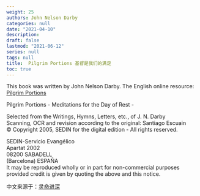 ```yaml
---
weight: 25
authors: John Nelson Darby
categories: null
date: "2021-04-10"
description: 
draft: false
lastmod: "2021-06-12"
series: null
tags: null
title:  Pilgrim Portions 基督是我们的满足
toc: true
---
```


This book was written by John Nelson Darby. The English online resource: <a href = "http://www.sedin.org/portions/p02eng.html">Pilgrim Portions</a>


Pilgrim Portions - Meditations for the Day of Rest -  

Selected from the Writings, Hymns, Letters, etc., of J. N. Darby  
Scanning, OCR and revision according to the original: Santiago Escuain  
© Copyright 2005, SEDIN for the digital edition - All rights reserved.  

SEDIN-Servicio Evangélico  
Apartat 2002  
08200 SABADELL  
(Barcelona) ESPAÑA  
It may be reproduced wholly or in part for non-commercial purposes provided credit is given by quoting the above and this notice.  

中文来源于：<a href = "http://www.ccdigest.net/book/Darby/darby01.htm">灵命进深</a>
